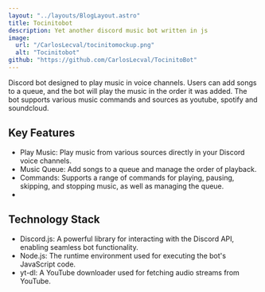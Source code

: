 ```yaml
---
layout: "../layouts/BlogLayout.astro"
title: Tocinitobot
description: Yet another discord music bot written in js
image:
  url: "/CarlosLecval/tocinitomockup.png"
  alt: "Tocinitobot"
github: "https://github.com/CarlosLecval/TocinitoBot"
---
```


Discord bot designed to play music in voice channels. Users can add songs to a queue, and the bot will play the music in the order it was added. The bot supports various music commands and sources as youtube, spotify and soundcloud.

## Key Features

- Play Music: Play music from various sources directly in your Discord voice channels.
- Music Queue: Add songs to a queue and manage the order of playback.
- Commands: Supports a range of commands for playing, pausing, skipping, and stopping music, as well as managing the queue.
-

## Technology Stack

- Discord.js: A powerful library for interacting with the Discord API, enabling seamless bot functionality.
- Node.js: The runtime environment used for executing the bot's JavaScript code.
- yt-dl: A YouTube downloader used for fetching audio streams from YouTube.

